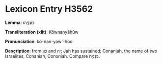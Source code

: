# Lexicon Entry H3562

**Lemma**: כּוֹנַנְיָהוּ

**Transliteration (xlit)**: Kôwnanyâhûw

**Pronunciation**: ko-nan-yaw'-hoo

**Description**:
from כּוּן and יָהּ; Jah has sustained; Conanjah, the name of two Israelites; Conaniah, Cononiah. Compare כְּנַנְיָה.
